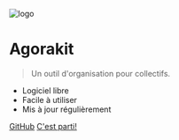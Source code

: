 ![logo](_media/icon.svg)

# Agorakit

> Un outil d'organisation pour collectifs.

- Logiciel libre
- Facile à utiliser
- Mis à jour régulièrement

[GitHub](https://github.com/agorakit/agorakit/)
[C'est parti!](#bienvenue)